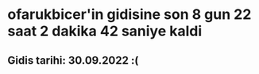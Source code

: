 # ofarukbicer'in gidisine son 8 gun 22 saat 2 dakika 42 saniye kaldi

## Gidis tarihi: 30.09.2022 :(